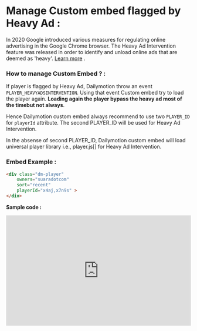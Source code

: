 # Manage Custom embed flagged by Heavy Ad :

In 2020 Google introduced various measures for regulating online advertising in the Google Chrome browser. The Heavy Ad Intervention feature was released in order to identify and unload online ads that are deemed as 'heavy'. [Learn more](https://faq.dailymotion.com/hc/en-us/articles/4414693854738-Manage-player-integration-flagged-by-Heavy-Ad) .

### How to manage Custom Embed ? :

If player is flagged by Heavy Ad, Dailymotion throw an event `PLAYER_HEAVYADSINTERVENTION`. Using that event Custom embed try to load the player again. **Loading again the player bypass the heavy ad most of the timebut not always**.

Hence Dailymotion custom embed always recommend to use two `PLAYER_ID` for `playerId` attribute. The second PLAYER_ID will be used for Heavy Ad Intervention.

In the absense of second PLAYER_ID, Dailymotion custom embed will load universal player library i.e., player.js[] for Heavy Ad Intervention.

### Embed Example :

```html
<div class="dm-player" 
    owners="suaradotcom"
    sort="recent" 
    playerId="x4aj,x7n9s" >
</div>
```
**Sample code :**

<iframe height="300" style="width: 100%;" scrolling="no" title="Manage Heavy Ad" src="https://codepen.io/skhassandaily/embed/KKQzxGj?default-tab=html%2Cresult" frameborder="no" loading="lazy" allowtransparency="true" allowfullscreen="true">
  See the Pen <a href="https://codepen.io/skhassandaily/pen/KKQzxGj">
  Manage Heavy Ad</a> by skhassandaily (<a href="https://codepen.io/skhassandaily">@skhassandaily</a>)
  on <a href="https://codepen.io">CodePen</a>.
</iframe>

